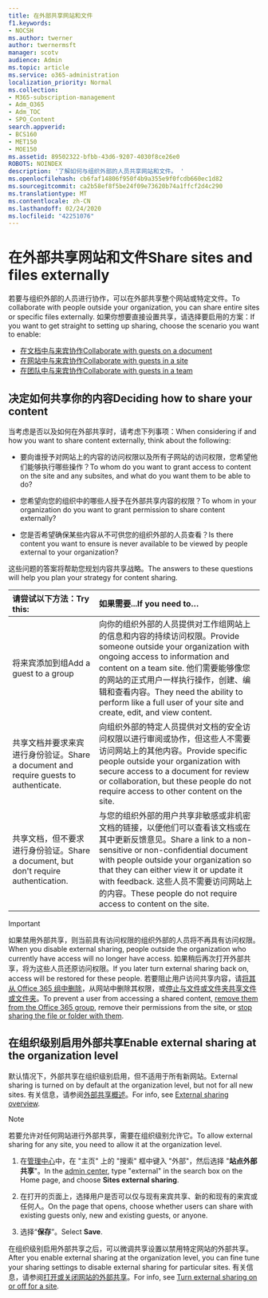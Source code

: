 ```yaml
---
title: 在外部共享网站和文件
f1.keywords:
- NOCSH
ms.author: twerner
author: twernermsft
manager: scotv
audience: Admin
ms.topic: article
ms.service: o365-administration
localization_priority: Normal
ms.collection:
- M365-subscription-management
- Adm_O365
- Adm_TOC
- SPO_Content
search.appverid:
- BCS160
- MET150
- MOE150
ms.assetid: 89502322-bfbb-43d6-9207-4030f8ce26e0
ROBOTS: NOINDEX
description: '了解如何与组织外部的人员共享网站和文件。 '
ms.openlocfilehash: cb6faf14806f950f4b9a355e9f0fcdb660ec1d82
ms.sourcegitcommit: ca2b58ef8f5be24f09e73620b74a1ffcf2d4c290
ms.translationtype: MT
ms.contentlocale: zh-CN
ms.lasthandoff: 02/24/2020
ms.locfileid: "42251076"
---
```

# <a name="share-sites-and-files-externally"></a><span data-ttu-id="a4b16-103">在外部共享网站和文件</span><span class="sxs-lookup"><span data-stu-id="a4b16-103">Share sites and files externally</span></span>

<span data-ttu-id="a4b16-104">若要与组织外部的人员进行协作，可以在外部共享整个网站或特定文件。</span><span class="sxs-lookup"><span data-stu-id="a4b16-104">To collaborate with people outside your organization, you can share entire sites or specific files externally.</span></span> <span data-ttu-id="a4b16-105">如果你想要直接设置共享，请选择要启用的方案：</span><span class="sxs-lookup"><span data-stu-id="a4b16-105">If you want to get straight to setting up sharing, choose the scenario you want to enable:</span></span>

- [<span data-ttu-id="a4b16-106">在文档中与来宾协作</span><span class="sxs-lookup"><span data-stu-id="a4b16-106">Collaborate with guests on a document</span></span>](https://docs.microsoft.com/Office365/Enterprise/collaborate-on-documents)
- [<span data-ttu-id="a4b16-107">在网站中与来宾协作</span><span class="sxs-lookup"><span data-stu-id="a4b16-107">Collaborate with guests in a site</span></span>](https://docs.microsoft.com/Office365/Enterprise/collaborate-in-a-site)
- [<span data-ttu-id="a4b16-108">在团队中与来宾协作</span><span class="sxs-lookup"><span data-stu-id="a4b16-108">Collaborate with guests in a team</span></span>](https://docs.microsoft.com/Office365/Enterprise/collaborate-as-a-team)
  
## <a name="deciding-how-to-share-your-content"></a><span data-ttu-id="a4b16-109">决定如何共享你的内容</span><span class="sxs-lookup"><span data-stu-id="a4b16-109">Deciding how to share your content</span></span>

<span data-ttu-id="a4b16-110">当考虑是否以及如何在外部共享时，请考虑下列事项：</span><span class="sxs-lookup"><span data-stu-id="a4b16-110">When considering if and how you want to share content externally, think about the following:</span></span>
  
- <span data-ttu-id="a4b16-111">要向谁授予对网站上的内容的访问权限以及所有子网站的访问权限，您希望他们能够执行哪些操作？</span><span class="sxs-lookup"><span data-stu-id="a4b16-111">To whom do you want to grant access to content on the site and any subsites, and what do you want them to be able to do?</span></span>
    
- <span data-ttu-id="a4b16-112">您希望向您的组织中的哪些人授予在外部共享内容的权限？</span><span class="sxs-lookup"><span data-stu-id="a4b16-112">To whom in your organization do you want to grant permission to share content externally?</span></span> 
    
- <span data-ttu-id="a4b16-113">您是否希望确保某些内容从不可供您的组织外部的人员查看？</span><span class="sxs-lookup"><span data-stu-id="a4b16-113">Is there content you want to ensure is never available to be viewed by people external to your organization?</span></span>
    
<span data-ttu-id="a4b16-114">这些问题的答案将帮助您规划内容共享战略。</span><span class="sxs-lookup"><span data-stu-id="a4b16-114">The answers to these questions will help you plan your strategy for content sharing.</span></span>
  
|<span data-ttu-id="a4b16-115">**请尝试以下方法：**</span><span class="sxs-lookup"><span data-stu-id="a4b16-115">**Try this:**</span></span>|<span data-ttu-id="a4b16-116">**如果需要...**</span><span class="sxs-lookup"><span data-stu-id="a4b16-116">**If you need to…**</span></span>|
|:-----|:-----|
|<span data-ttu-id="a4b16-117">将来宾添加到组</span><span class="sxs-lookup"><span data-stu-id="a4b16-117">Add a guest to a group</span></span>  <br/> |<span data-ttu-id="a4b16-118">向你的组织外部的人员提供对工作组网站上的信息和内容的持续访问权限。</span><span class="sxs-lookup"><span data-stu-id="a4b16-118">Provide someone outside your organization with ongoing access to information and content on a team site.</span></span> <span data-ttu-id="a4b16-119">他们需要能够像您的网站的正式用户一样执行操作，创建、编辑和查看内容。</span><span class="sxs-lookup"><span data-stu-id="a4b16-119">They need the ability to perform like a full user of your site and create, edit, and view content.</span></span>  <br/> |
|<span data-ttu-id="a4b16-120">共享文档并要求来宾进行身份验证。</span><span class="sxs-lookup"><span data-stu-id="a4b16-120">Share a document and require guests to authenticate.</span></span>  <br/> |<span data-ttu-id="a4b16-121">向组织外部的特定人员提供对文档的安全访问权限以进行审阅或协作，但这些人不需要访问网站上的其他内容。</span><span class="sxs-lookup"><span data-stu-id="a4b16-121">Provide specific people outside your organization with secure access to a document for review or collaboration, but these people do not require access to other content on the site.</span></span>  <br/> |
|<span data-ttu-id="a4b16-122">共享文档，但不要求进行身份验证。</span><span class="sxs-lookup"><span data-stu-id="a4b16-122">Share a document, but don't require authentication.</span></span>  <br/> |<span data-ttu-id="a4b16-123">与您的组织外部的用户共享非敏感或非机密文档的链接，以便他们可以查看该文档或在其中更新反馈意见。</span><span class="sxs-lookup"><span data-stu-id="a4b16-123">Share a link to a non-sensitive or non-confidential document with people outside your organization so that they can either view it or update it with feedback.</span></span> <span data-ttu-id="a4b16-124">这些人员不需要访问网站上的内容。</span><span class="sxs-lookup"><span data-stu-id="a4b16-124">These people do not require access to content on the site.</span></span>  <br/> |
   
> [!IMPORTANT]
> <span data-ttu-id="a4b16-125">如果禁用外部共享，则当前具有访问权限的组织外部的人员将不再具有访问权限。</span><span class="sxs-lookup"><span data-stu-id="a4b16-125">When you disable external sharing, people outside the organization who currently have access will no longer have access.</span></span> <span data-ttu-id="a4b16-126">如果稍后再次打开外部共享，将为这些人员还原访问权限。</span><span class="sxs-lookup"><span data-stu-id="a4b16-126">If you later turn external sharing back on, access will be restored for these people.</span></span> <span data-ttu-id="a4b16-127">若要阻止用户访问共享内容，请[将其从 Office 365 组中删除](/office365/admin/create-groups/add-or-remove-members-from-groups)，从网站中删除其权限，或[停止与文件或文件夹共享文件或文件夹](https://support.office.com/article/0a36470f-d7fe-40a0-bd74-0ac6c1e13323)。</span><span class="sxs-lookup"><span data-stu-id="a4b16-127">To prevent a user from accessing a shared content, [remove them from the Office 365 group](/office365/admin/create-groups/add-or-remove-members-from-groups), remove their permissions from the site, or [stop sharing the file or folder with them](https://support.office.com/article/0a36470f-d7fe-40a0-bd74-0ac6c1e13323).</span></span> 
  
## <a name="enable-external-sharing-at-the-organization-level"></a><span data-ttu-id="a4b16-128">在组织级别启用外部共享</span><span class="sxs-lookup"><span data-stu-id="a4b16-128">Enable external sharing at the organization level</span></span>

<span data-ttu-id="a4b16-129">默认情况下，外部共享在组织级别启用，但不适用于所有新网站。</span><span class="sxs-lookup"><span data-stu-id="a4b16-129">External sharing is turned on by default at the organization level, but not for all new sites.</span></span> <span data-ttu-id="a4b16-130">有关信息，请参阅[外部共享概述](/sharepoint/external-sharing-overview)。</span><span class="sxs-lookup"><span data-stu-id="a4b16-130">For info, see [External sharing overview](/sharepoint/external-sharing-overview).</span></span> 

> [!NOTE]
>  <span data-ttu-id="a4b16-131">若要允许对任何网站进行外部共享，需要在组织级别允许它。</span><span class="sxs-lookup"><span data-stu-id="a4b16-131">To allow external sharing for any site, you need to allow it at the organization level.</span></span> 
  
1. <span data-ttu-id="a4b16-132">在[管理中心](https://go.microsoft.com/fwlink/p/?linkid=2024339)中，在 "主页" 上的 "搜索" 框中键入 "外部"，然后选择 "**站点外部共享**"。</span><span class="sxs-lookup"><span data-stu-id="a4b16-132">In the [admin center](https://go.microsoft.com/fwlink/p/?linkid=2024339), type "external" in the search box on the Home page, and choose **Sites external sharing**.</span></span>
  
2. <span data-ttu-id="a4b16-133">在打开的页面上，选择用户是否可以仅与现有来宾共享、新的和现有的来宾或任何人。</span><span class="sxs-lookup"><span data-stu-id="a4b16-133">On the page that opens, choose whether users can share with existing guests only, new and existing guests, or anyone.</span></span> 
    
3. <span data-ttu-id="a4b16-134">选择“**保存**”。</span><span class="sxs-lookup"><span data-stu-id="a4b16-134">Select **Save**.</span></span>
    
<span data-ttu-id="a4b16-135">在组织级别启用外部共享之后，可以微调共享设置以禁用特定网站的外部共享。</span><span class="sxs-lookup"><span data-stu-id="a4b16-135">After you enable external sharing at the organization level, you can fine tune your sharing settings to disable external sharing for particular sites.</span></span> <span data-ttu-id="a4b16-136">有关信息，请参阅[打开或关闭网站的外部共享](/sharepoint/change-external-sharing-site)。</span><span class="sxs-lookup"><span data-stu-id="a4b16-136">For info, see [Turn external sharing on or off for a site](/sharepoint/change-external-sharing-site).</span></span>
  

  

    

